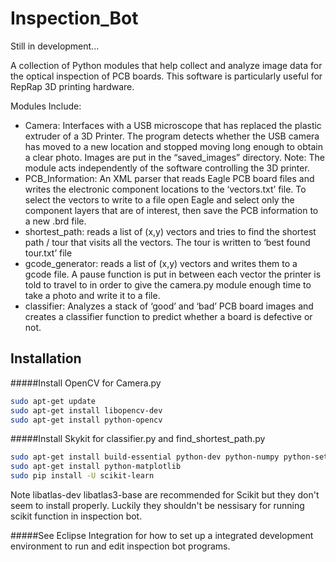 Inspection_Bot
==============
Still in development...

A collection of Python modules that help collect and analyze image data for the optical inspection of PCB boards. This software is particularly useful for RepRap 3D printing hardware. 

Modules Include:
- Camera:  Interfaces with a USB microscope that has replaced the plastic extruder of a 3D Printer.  The program detects whether the USB camera has moved to a new location and stopped moving long enough to obtain a clear photo.  Images are put in the “saved_images” directory. Note: The module acts independently of the software controlling the 3D printer.
- PCB_Information:  An XML parser that reads Eagle PCB board files and writes the electronic component locations to the ‘vectors.txt’ file.  To select the vectors to write to a file open Eagle and select only the component layers that are of interest, then save the PCB information to a new .brd file. 
- shortest_path: reads a list of (x,y) vectors and tries to find the shortest path / tour that visits all the vectors.  The tour is written to  ‘best found tour.txt’  file
- gcode_generator:  reads a list of (x,y) vectors and writes them to a gcode file.  A pause function is put in between each vector the printer is told to travel to in order to give the camera.py module enough time to take a photo and write it to a file. 
- classifier:  Analyzes a stack of ‘good’ and ‘bad’ PCB board images and creates a classifier function to predict whether a board is defective or not. 


Installation
---

#####Install OpenCV for Camera.py
```sh
sudo apt-get update
sudo apt-get install libopencv-dev
sudo apt-get install python-opencv
```

#####Install Skykit for classifier.py and find_shortest_path.py
```sh
sudo apt-get install build-essential python-dev python-numpy python-setuptools python-scipy 
sudo apt-get install python-matplotlib
sudo pip install -U scikit-learn
```
Note libatlas-dev libatlas3-base are recommended for Scikit but they don't seem to install properly.  Luckily they shouldn't be nessisary for running scikit function in inspection bot. 

#####See Eclipse Integration for how to set up a integrated development environment to run and edit inspection bot programs. 
